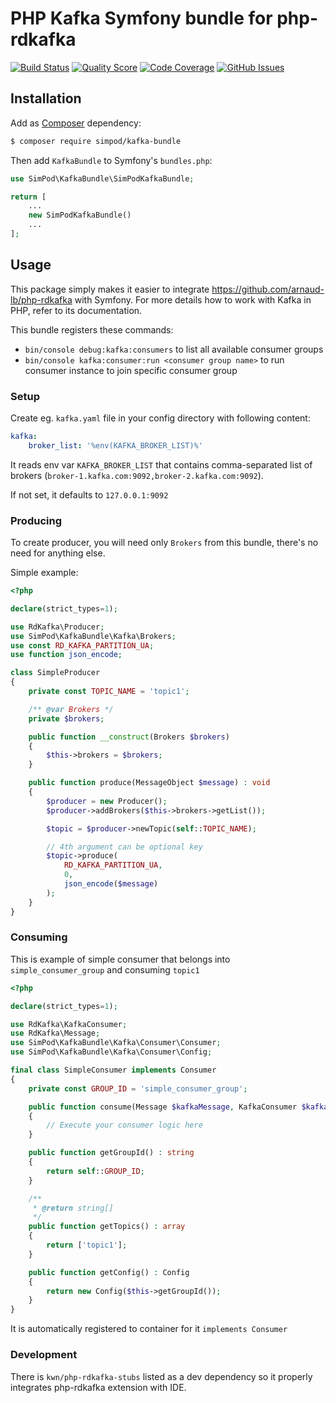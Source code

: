 # PHP Kafka Symfony bundle for php-rdkafka

[![Build Status](https://img.shields.io/travis/simPod/KafkaBundle/master.svg?style=flat-square)](https://travis-ci.org/simPod/KafkaBundle)
[![Quality Score](https://img.shields.io/scrutinizer/g/simPod/KafkaBundle.svg?style=flat-square)](https://scrutinizer-ci.com/g/simPod/KafkaBundle)
[![Code Coverage](https://img.shields.io/scrutinizer/coverage/g/simPod/KafkaBundle.svg?style=flat-square)](https://scrutinizer-ci.com/g/simPod/KafkaBundle)
[![GitHub Issues](https://img.shields.io/github/issues/simPod/KafkaBundle.svg?style=flat-square)](https://github.com/simPod/KafkaBundle/issues)

## Installation

Add as [Composer](https://getcomposer.org/) dependency:

```sh
$ composer require simpod/kafka-bundle
```

Then add `KafkaBundle` to Symfony's `bundles.php`:

```php
use SimPod\KafkaBundle\SimPodKafkaBundle;

return [
    ...
    new SimPodKafkaBundle()
    ...
];
```

## Usage

This package simply makes it easier to integrate https://github.com/arnaud-lb/php-rdkafka with Symfony. For more details how to work with Kafka in PHP, refer to its documentation.

This bundle registers these commands:

- `bin/console debug:kafka:consumers` to list all available consumer groups
- `bin/console kafka:consumer:run <consumer group name>` to run consumer instance to join specific consumer group

### Setup

Create eg. `kafka.yaml` file in your config directory with following content:

```yaml
kafka:
    broker_list: '%env(KAFKA_BROKER_LIST)%'
```
It reads env var `KAFKA_BROKER_LIST` that contains comma-separated list of brokers (`broker-1.kafka.com:9092,broker-2.kafka.com:9092`).

If not set, it defaults to `127.0.0.1:9092`

### Producing

To create producer, you will need only `Brokers` from this bundle, there's no need for anything else.

Simple example:

```php
<?php

declare(strict_types=1);

use RdKafka\Producer;
use SimPod\KafkaBundle\Kafka\Brokers;
use const RD_KAFKA_PARTITION_UA;
use function json_encode;

class SimpleProducer
{
    private const TOPIC_NAME = 'topic1';

    /** @var Brokers */
    private $brokers;

    public function __construct(Brokers $brokers)
    {
        $this->brokers = $brokers;
    }

    public function produce(MessageObject $message) : void
    {
        $producer = new Producer();
        $producer->addBrokers($this->brokers->getList());

        $topic = $producer->newTopic(self::TOPIC_NAME);

        // 4th argument can be optional key
        $topic->produce(
            RD_KAFKA_PARTITION_UA,
            0,
            json_encode($message)
        );
    }
}
```

### Consuming

This is example of simple consumer that belongs into `simple_consumer_group` and consuming `topic1`
```php
<?php

declare(strict_types=1);

use RdKafka\KafkaConsumer;
use RdKafka\Message;
use SimPod\KafkaBundle\Kafka\Consumer\Consumer;
use SimPod\KafkaBundle\Kafka\Consumer\Config;

final class SimpleConsumer implements Consumer
{
    private const GROUP_ID = 'simple_consumer_group';

    public function consume(Message $kafkaMessage, KafkaConsumer $kafkaConsumer) : void
    {
        // Execute your consumer logic here
    }

    public function getGroupId() : string
    {
        return self::GROUP_ID;
    }

    /**
     * @return string[]
     */
    public function getTopics() : array
    {
        return ['topic1'];
    }

    public function getConfig() : Config
    {
        return new Config($this->getGroupId());
    }
}
```

 It is automatically registered to container for it `implements Consumer` 

### Development

There is `kwn/php-rdkafka-stubs` listed as a dev dependency so it properly integrates php-rdkafka extension with IDE.
